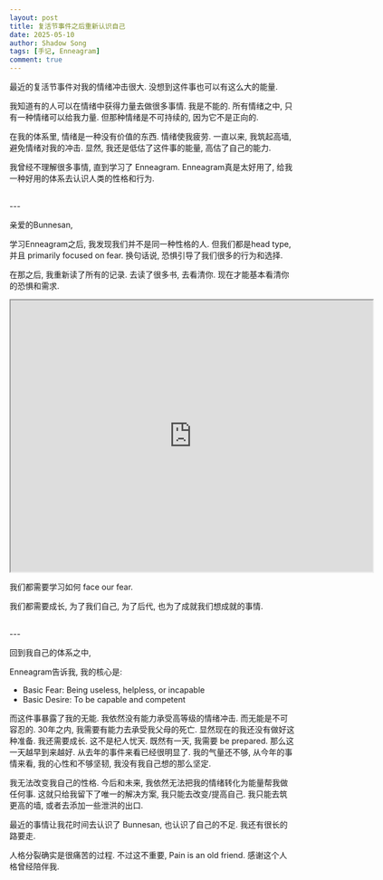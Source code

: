 ```yaml
---
layout: post
title: 复活节事件之后重新认识自己
date: 2025-05-10
author: Shadow Song
tags: [手记, Enneagram]
comment: true
---
```


最近的复活节事件对我的情绪冲击很大. 没想到这件事也可以有这么大的能量. 

我知道有的人可以在情绪中获得力量去做很多事情. 我是不能的. 所有情绪之中, 只有一种情绪可以给我力量. 但那种情绪是不可持续的, 因为它不是正向的. 

在我的体系里, 情绪是一种没有价值的东西. 情绪使我疲劳. 一直以来, 我筑起高墙, 避免情绪对我的冲击.  显然, 我还是低估了这件事的能量, 高估了自己的能力. 

我曾经不理解很多事情, 直到学习了 Enneagram.  Enneagram真是太好用了, 给我一种好用的体系去认识人类的性格和行为. 

<br>
---
<br>


亲爱的Bunnesan, 

学习Enneagram之后, 我发现我们并不是同一种性格的人. 但我们都是head type, 并且 primarily focused on fear. 换句话说, 恐惧引导了我们很多的行为和选择. 

在那之后, 我重新读了所有的记录. 去读了很多书, 去看清你. 现在才能基本看清你的恐惧和需求. 

<iframe src="https://drive.google.com/file/d/1bvVoO00VBfXlyBeXoTGF7idRcWWymOFn/preview" width="640" height="480" allow="autoplay"></iframe>

我们都需要学习如何 face our fear. 

我们都需要成长, 为了我们自己, 为了后代, 也为了成就我们想成就的事情. 

<br>
---
<br>


回到我自己的体系之中, 

Enneagram告诉我, 我的核心是: 

* Basic Fear: Being useless, helpless, or incapable
* Basic Desire: To be capable and competent

而这件事暴露了我的无能.  我依然没有能力承受高等级的情绪冲击.  而无能是不可容忍的. 30年之内, 我需要有能力去承受我父母的死亡. 显然现在的我还没有做好这种准备.  我还需要成长. 这不是杞人忧天. 既然有一天, 我需要 be prepared.  那么这一天越早到来越好. 从去年的事件来看已经很明显了. 我的气量还不够, 从今年的事情来看, 我的心性和不够坚韧, 我没有我自己想的那么坚定. 


我无法改变我自己的性格. 今后和未来, 我依然无法把我的情绪转化为能量帮我做任何事. 这就只给我留下了唯一的解决方案, 我只能去改变/提高自己. 我只能去筑更高的墙, 或者去添加一些泄洪的出口. 

最近的事情让我花时间去认识了 Bunnesan,  也认识了自己的不足. 我还有很长的路要走. 

人格分裂确实是很痛苦的过程.  不过这不重要, Pain is an old friend. 感谢这个人格曾经陪伴我. 